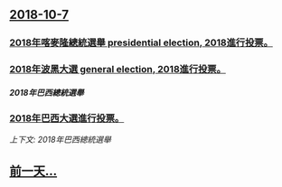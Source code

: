 ## [2018-10-7](/zh/news/2018/10/7/index.md)

##### 
### [2018年喀麥隆總統選舉 presidential election, 2018進行投票。 ](/zh/news/2018/10/7/2018年喀麥隆總統選舉-presidential-election-2018進行投票.md)
##### 
### [2018年波黑大選 general election, 2018進行投票。 ](/zh/news/2018/10/7/2018年波黑大選-general-election-2018進行投票.md)
##### 2018年巴西總統選舉
### [2018年巴西大選進行投票。 ](/zh/news/2018/10/7/2018年巴西大選進行投票.md)
_上下文: 2018年巴西總統選舉_

## [前一天...](/zh/news/2018/10/6/index.md)


